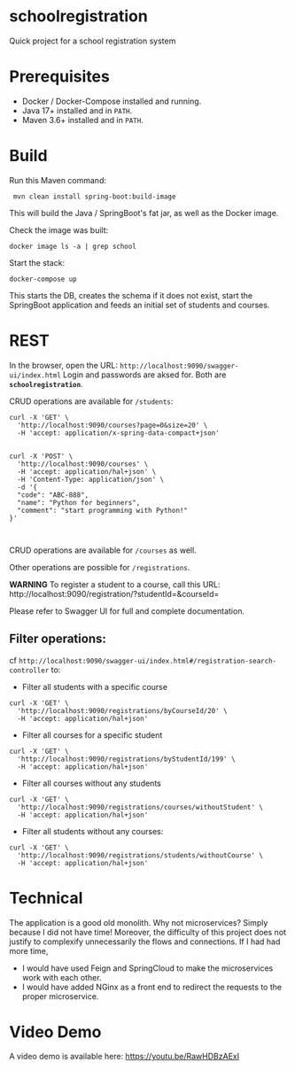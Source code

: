 # schoolregistration
Quick project for a school registration system

# Prerequisites

* Docker / Docker-Compose installed and running.
* Java 17+ installed and in `PATH`.
* Maven 3.6+ installed and in `PATH`.

# Build

Run this Maven command:
```
 mvn clean install spring-boot:build-image
```

This will build the Java / SpringBoot's fat jar, as well as the Docker image.

Check the image was built:
```
docker image ls -a | grep school
```

Start the stack:
```
docker-compose up
```

This starts the DB, creates the schema if it does not exist, start the SpringBoot application and feeds an initial set of students and courses.

# REST

In the browser, open the URL: `http://localhost:9090/swagger-ui/index.html`
Login and passwords are aksed for. Both are **`schoolregistration`**.

CRUD operations are available for `/students`:
```
curl -X 'GET' \
  'http://localhost:9090/courses?page=0&size=20' \
  -H 'accept: application/x-spring-data-compact+json'


curl -X 'POST' \
  'http://localhost:9090/courses' \
  -H 'accept: application/hal+json' \
  -H 'Content-Type: application/json' \
  -d '{
  "code": "ABC-888",
  "name": "Python for beginners",
  "comment": "start programming with Python!"
}'

  
  ```

CRUD operations are available for `/courses` as well.

Other operations are possible for `/registrations`.

**WARNING** 
To register a student to a course, call this URL:
http://localhost:9090/registration/?studentId=<studentId>&courseId=<courseId>

Please refer to Swagger UI for full and complete documentation.

## Filter operations:

cf `http://localhost:9090/swagger-ui/index.html#/registration-search-controller` to:
* Filter all students with a specific course
```
curl -X 'GET' \
  'http://localhost:9090/registrations/byCourseId/20' \
  -H 'accept: application/hal+json'
```
* Filter all courses for a specific student
```
curl -X 'GET' \
  'http://localhost:9090/registrations/byStudentId/199' \
  -H 'accept: application/hal+json'
```
* Filter all courses without any students
```
curl -X 'GET' \
  'http://localhost:9090/registrations/courses/withoutStudent' \
  -H 'accept: application/hal+json'
```
* Filter all students without any courses:
```
curl -X 'GET' \
  'http://localhost:9090/registrations/students/withoutCourse' \
  -H 'accept: application/hal+json'
```

# Technical

The application is a good old monolith. Why not microservices? Simply because I did not have time! Moreover, the difficulty of this project does not justify to complexify unnecessarily the flows and connections.
If I had had more time, 
* I would have used Feign and SpringCloud to make the microservices work with each other.
* I would have added NGinx as a front end to redirect the requests to the proper microservice.

# Video Demo

A video demo is available here:
https://youtu.be/RawHDBzAExI